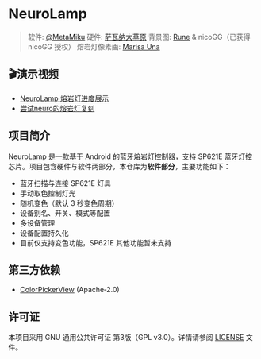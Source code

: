 # NeuroLamp

> 软件: [@MetaMiku](https://github.com/MetaMikuAI)
> 硬件: [萨瓦纳大草原](https://space.bilibili.com/34733445)
> 背景图: [Rune](https://www.pixiv.net/users/25170019) & nicoGG（已获得 nicoGG 授权）
> 熔岩灯像素画: [Marisa Una](https://space.bilibili.com/11156485)

## 🎬演示视频

- [NeuroLamp 熔岩灯进度展示](https://www.bilibili.com/video/av114826672082574)
- [尝试neuro的熔岩灯复刻](https://www.bilibili.com/video/av113867350870308)  

## 项目简介

NeuroLamp 是一款基于 Android 的蓝牙熔岩灯控制器，支持 SP621E 蓝牙灯控芯片。项目包含硬件与软件两部分，本仓库为**软件部分**，主要功能如下：

- 蓝牙扫描与连接 SP621E 灯具
- 手动取色控制灯光
- 随机变色（默认 3 秒变色周期）
- 设备别名、开关、模式等配置
- 多设备管理
- 设备配置持久化
- 目前仅支持变色功能，SP621E 其他功能暂未支持

## 第三方依赖

- [ColorPickerView](https://github.com/skydoves/ColorPickerView) (Apache‑2.0)

## 许可证

本项目采用 GNU 通用公共许可证 第3版（GPL v3.0）。详情请参阅 [LICENSE](./LICENSE) 文件。